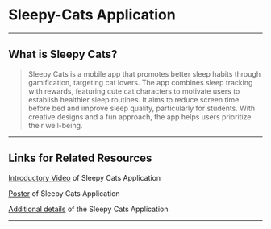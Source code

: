 # Sleepy-Cats Application

---

## What is Sleepy Cats?

> Sleepy Cats is a mobile app that promotes better sleep habits through gamification, targeting cat lovers. The app combines sleep tracking with rewards, featuring cute cat characters to motivate users to establish healthier sleep routines. It aims to reduce screen time before bed and improve sleep quality, particularly for students. With creative designs and a fun approach, the app helps users prioritize their well-being.

---

## Links for Related Resources

[Introductory Video](https://drive.google.com/file/d/1vmat9f4RgGhrrgggZcV0cGmUNMJqdXq7/view?usp=sharing) of Sleepy Cats Application

[Poster](https://drive.google.com/file/d/1UFR45zwsaqA7HlAA6I6-8iqbdXfQf3mK/view?usp=sharing) of Sleepy Cats Application

[Additional details](https://drive.google.com/file/d/1mDi2dOm3yiPseOoSvaYR_B2QoAiFInMx/view?usp=sharing)  of the Sleepy Cats Application

---